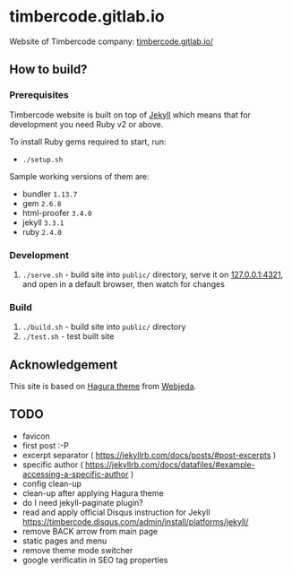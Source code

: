 # timbercode.gitlab.io

Website of Timbercode company:
 [timbercode.gitlab.io/]( http://timbercode.gitlab.io/ )

## How to build?

### Prerequisites

Timbercode website is built on top of
 [Jekyll]( https://jekyllrb.com/ ) which means that for
 development you need Ruby v2 or above.
 
To install Ruby gems required to start, run:
* `./setup.sh`
 
Sample working versions of them are:
* bundler `1.13.7`
* gem `2.6.8`
* html-proofer `3.4.0`
* jekyll `3.3.1`
* ruby `2.4.0`

### Development

1. `./serve.sh` - build site into `public/` directory,
   serve it on [127.0.0.1:4321]( http://127.0.0.1:4321/ ),
   and open in a default browser, then watch for changes

### Build

1. `./build.sh` - build site into `public/` directory
2. `./test.sh` - test built site

## Acknowledgement

This site is based on [Hagura theme]( https://github.com/sharu725/hagura )
 from [Webjeda]( https://blog.webjeda.com/ ).

## TODO

* favicon
* first post :-P
* excerpt separator ( https://jekyllrb.com/docs/posts/#post-excerpts )
* specific author ( https://jekyllrb.com/docs/datafiles/#example-accessing-a-specific-author )
* config clean-up
* clean-up after applying Hagura theme
* do I need jekyll-paginate plugin?
* read and apply official Disqus instruction for Jekyll
  https://timbercode.disqus.com/admin/install/platforms/jekyll/
* remove BACK arrow from main page
* static pages and menu
* remove theme mode switcher
* google verificatin in SEO tag properties